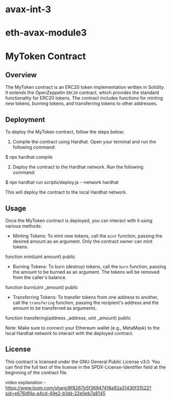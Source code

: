 # avax-int-3
# eth-avax-module3

# MyToken Contract

## Overview
The MyToken contract is an ERC20 token implementation written in Solidity. It extends the OpenZeppelin `ERC20` contract, which provides the standard functionality for ERC20 tokens. The contract includes functions for minting new tokens, burning tokens, and transferring tokens to other addresses.

## Deployment
To deploy the MyToken contract, follow the steps below:

1. Compile the contract using Hardhat. Open your terminal and run the following command:

$ npx hardhat compile

2. Deploy the contract to the Hardhat network. Run the following command:

$ npx hardhat run scripts/deploy.js --network hardhat


This will deploy the contract to the local Hardhat network.

## Usage
Once the MyToken contract is deployed, you can interact with it using various methods:

- Minting Tokens:
To mint new tokens, call the `mint` function, passing the desired amount as an argument. Only the contract owner can mint tokens.

function mint(uint amount) public

- Burning Tokens:
To burn (destroy) tokens, call the `burn` function, passing the amount to be burned as an argument. The tokens will be removed from the caller's balance.

function burn(uint _amount) public

- Transferring Tokens:
To transfer tokens from one address to another, call the `transfering` function, passing the recipient's address and the amount to be transferred as arguments.

function transfering(address _address, uint _amount) public


Note: Make sure to connect your Ethereum wallet (e.g., MetaMask) to the local Hardhat network to interact with the deployed contract.

## License
This contract is licensed under the GNU General Public License v3.0. You can find the full text of the license in the SPDX-License-Identifier field at the beginning of the contract file.

video explanation - https://www.loom.com/share/8f8267b5f36947418a92a31430f31522?sid=e676df4a-a4cd-49e2-b1dd-22e0eb7a8145 
